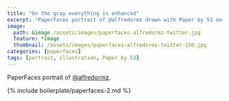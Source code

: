```yaml
---
title: "On the gray everything is enhanced"
excerpt: "PaperFaces portrait of @alfredormz drawn with Paper by 53 on an iPad."
image: 
  path: &image /assets/images/paperfaces-alfredormz-twitter.jpg 
  feature: *image
  thumbnail: /assets/images/paperfaces-alfredormz-twitter-150.jpg
categories: [paperfaces]
tags: [portrait, illustration, Paper by 53]
---
```


PaperFaces portrait of [@alfredormz](https://twitter.com/alfredormz).

{% include boilerplate/paperfaces-2.md %}
